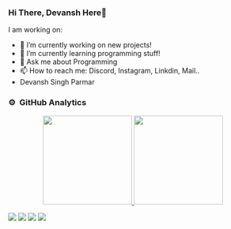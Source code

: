 ### Hi There, Devansh Here👋


I am working on:

- 🔭 I’m currently working on new projects!
- 🌱 I’m currently learning programming stuff!
- 💬 Ask me about Programming
- 📫 How to reach me: Discord, Instagram, Linkdin, Mail..
- Devansh Singh Parmar

### ⚙️ &nbsp;GitHub Analytics

<p align="center">
<a href="https://github.com/Devansh-Singh-Parmar">
  <img height="180em" src="https://github-readme-stats-eight-theta.vercel.app/api?username=Devansh-Singh-Parmar&show_icons=true&theme=algolia&include_all_commits=true&count_private=true"/>
  <img height="180em" src="https://github-readme-stats-eight-theta.vercel.app/api/top-langs/?username=Devansh-Singh-Parmar&layout=compact&langs_count=8&theme=algolia"/>
</a>
</p>



<p>
<a href="discordapp.com/users/741644029992632412"><img src="https://img.shields.io/badge/-sindevansh-D14836?style=flat&logo=Instagram&logoColor=white](https://img.shields.io/badge/-wakerey-D14836?style=flat&logo=Discord&logoColor=white)](https://img.shields.io/badge/-wakerey-D14836?style=flat&logo=Discord&logoColor=white)"/></a>
<a href="https://www.linkedin.com/in/devanshsingh13/"><img src="https://img.shields.io/badge/-Devansh Singh-0077B5?style=flat&logo=Linkedin&logoColor=white"/></a>
<a href="mailto:devansh18dp@gmail.com"><img src="https://img.shields.io/badge/-devansh18dp@gmail.com-D14836?style=flat&logo=Gmail&logoColor=white"/></a>
<a href="https://instagram.com/rajput_sin_devansh"><img src="https://img.shields.io/badge/-sindevansh-D14836?style=flat&logo=Instagram&logoColor=white"/></a>
</p>
